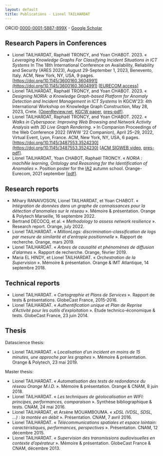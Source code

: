 ```yaml
---
layout: default
title: Publications - Lionel TAILHARDAT
---
```


ORCID [0000-0001-5887-899X](https://orcid.org/0000-0001-5887-899X) - [Google Scholar](https://scholar.google.com/citations?user=L3-8tGYAAAAJ)

## Research Papers in Conferences

* Lionel TAILHARDAT, Raphaël TRONCY, and Yoan CHABOT. 2023.
  « *Leveraging Knowledge Graphs For Classifying Incident Situations in ICT Systems*
  In The 18th International Conference on Availability, Reliability and Security (ARES 2023), August 29-September 1, 2023, Benevento, Italy.
  ACM, New York, NY, USA, 9 pages.
  [https://doi.org/10.1145/3600160.3604991](https://doi.org/10.1145/3600160.3604991) [[EURECOM access](https://www.eurecom.fr/publication/7342)]
* Lionel TAILHARDAT, Raphaël TRONCY, and Yoan CHABOT. 2023.
  « *Designing NORIA: a Knowledge Graph-based Platform for Anomaly Detection and Incident Management in ICT Systems*
  In KGCW'23: 4th International Workshop on Knowledge Graph Construction, May
  28, 2023, Crete.
  [[OpenReview.net](https://openreview.net/forum?id=XxYQghsHi-g), [KGCW paper](https://kg-construct.github.io/workshop/2023/resources/paper3.pdf), [pres-pdf](pubs/KGCW-2023-noria-platform-pres.pdf)]. 
* Lionel TAILHARDAT, Raphaël TRONCY, and Yoan CHABOT. 2022.
  « *Walks in Cyberspace: Improving Web Browsing and Network Activity Analysis with 3D Live Graph Rendering.* »
  In Companion Proceedings of the Web Conference 2022 (WWW ’22 Companion), April 25–29, 2022, Virtual Event, Lyon, France.
  ACM, New York, NY, USA, 6 pages.
  [https://doi.org/10.1145/3487553.3524230](https://doi.org/10.1145/3487553.3524230) [[ACM SIGWEB video](https://www.youtube.com/watch?v=X9DxQZellTQ&t=2564s), [pres-pdf](pubs/TWC-2022-dynagraph-pres.pdf)].
* Lionel TAILHARDAT, Yoan CHABOT, Raphaël TRONCY. « *NORIA : machiNe learning, Ontology and Reasoning for the Identification of Anomalies* ». Position poster for the [IA2](https://ia2.gdria.fr/) autumn school. Orange-Eurecom, 2021 september [[pdf](pubs/IA2-2021-NORIA-POSTER.pdf)].

## Research reports

* Mihary RANAIVOSON, Lionel TAILHARDAT, et Yoan CHABOT. « *Intégration de données dans un graphe de connaissances pour la détection d’anomalies sur le réseau* ». Mémoire & présentation. Orange & Polytech Marseille, 16 septembre 2022.
* Bertrand DECOCQ, et al. « *Methodology to assess network resilience* ». Research report. Orange, july 2022.
* Lionel TAILHARDAT. « *MillionLogs: discrimination-classification de logs par mesure de similarité et d’entropie positionnelle* ». Rapport de recherche. Orange, mars 2019.
* Lionel TAILHARDAT. « *Arbres de causalité et phénomènes de diffusion d’alarmes* ». Rapport de recherche. Orange, février 2019.
* Maria EL HINDY, et Lionel TAILHARDAT. « *Orchestration de la Supervision* ». Mémoire & présentation. Orange & IMT Atlantique, 14 septembre 2018.

## Technical reports

* Lionel TAILHARDAT. « *Cartographie et Plans de Services* ». Rapport de tests & présentations. GlobeCast France, 2015-2016.
* Lionel TAILHARDAT. « *Authentification unique et Plan de Reprise d’Activité pour les outils d’exploitation* ». Etude technico-économique & tests. GlobeCast France, 23 juin 2014.

## Thesis

Datascience thesis:
* Lionel TAILHARDAT. « *Localisation d’un incident en moins de 15 minutes, une approche par les graphes* ». Mémoire & présentation. Orange & Polytech, 23 mai 2019.

Master thesis:
* Lionel TAILHARDAT. « *Automatisation des tests de redondance du réseau Orange M.I.D.* ». Mémoire & présentation. Orange & CNAM, 8 juin 2018.
* Lionel TAILHARDAT. « *Les techniques de géolocalisation en WIFI: principes, performances, comparaison* ». Synthèse bibliographique & tests. CNAM, 24 mai 2016.
* Lionel TAILHARDAT, et Arsène MOUAMBOUMA. « *xDSL (VDSL, SDSL, ...) : la montée en débit* ». Présentation. CNAM, 7 avril 2016.
* Lionel TAILHARDAT. « *Télécommunications spatiales et espace lointain: caractéristiques, performances, perspectives* ». Présentation. CNAM, 12 décembre 2015.
* Lionel TAILHARDAT. « *Supervision des transmissions audiovisuelles en contexte d’opérateur* ». Mémoire & présentation. GlobeCast France & CNAM, décembre 2013.
